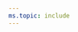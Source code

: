```yaml
---
ms.topic: include
---
```


<a id="image-diff"></a>  

<!---

::: moniker range="azure-devops"

> [!NOTE]    
> The images you see from your web portal may differ from the images you see in this article. These differences result from updates made to Azure DevOps Services. However, the basic functionality available to you remains the same unless explicitly mentioned. 

::: moniker-end

::: moniker range="<= azure-devops-2019"

> [!NOTE]    
> The images you see from your web portal may differ from the images you see in this article. These differences result from updates made to your on-premises Azure DevOps. However, the basic functionality available to you remains the same unless explicitly mentioned. 

::: moniker-end

-->